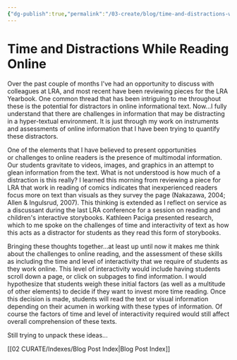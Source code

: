 ```yaml
---
{"dg-publish":true,"permalink":"/03-create/blog/time-and-distractions-while-reading-online/","title":"Time and Distractions While Reading Online","tags":["new-literacies","online-reading-comprehension"]}
---
```


# Time and Distractions While Reading Online

Over the past couple of months I've had an opportunity to discuss with colleagues at LRA, and most recent have been reviewing pieces for the LRA Yearbook. One common thread that has been intriguing to me throughout these is the potential for distractors in online informational text. Now...I fully understand that there are challenges in information that may be distracting in a hyper-textual environment. It is just through my work on instruments and assessments of online information that I have been trying to quantify these distractors.

One of the elements that I have believed to present opportunities or challenges to online readers is the presence of multimodal information. Our students gravitate to videos, images, and graphics in an attempt to glean information from the text. What is not understood is how much of a distraction is this really? I learned this morning from reviewing a piece for LRA that work in reading of comics indicates that inexperienced readers focus more on text than visuals as they survey the page (Nakazawa, 2004; Allen & Ingulsrud, 2007). This thinking is extended as I reflect on service as a discussant during the last LRA conference for a session on reading and children's interactive storybooks. Kathleen Paciga presented research, which to me spoke on the challenges of time and interactivity of text as how this acts as a distractor for students as they read this form of storybooks.

Bringing these thoughts together...at least up until now it makes me think about the challenges to online reading, and the assessment of these skills as including the time and level of interactivity that we require of students as they work online. This level of interactivity would include having students scroll down a page, or click on subpages to find information. I would hypothesize that students weigh these initial factors (as well as a multitude of other elements) to decide if they want to invest more time reading. Once this decision is made, students will read the text or visual information depending on their acumen in working with these types of information. Of course the factors of time and level of interactivity required would still affect overall comprehension of these texts.

Still trying to unpack these ideas...

[[02 CURATE/Indexes/Blog Post Index\|Blog Post Index]]